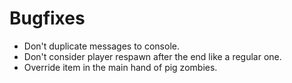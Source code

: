 # Bugfixes
* Don't duplicate messages to console.
* Don't consider player respawn after the end like a regular one.
* Override item in the main hand of pig zombies.
